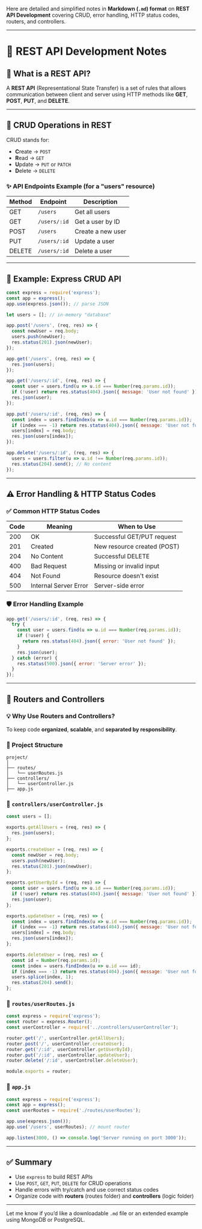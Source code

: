 Here are detailed and simplified notes in **Markdown (`.md`) format** on **REST API Development** covering CRUD, error handling, HTTP status codes, routers, and controllers.

---

# 📘 REST API Development Notes

## 📌 What is a REST API?

A **REST API** (Representational State Transfer) is a set of rules that allows communication between client and server using HTTP methods like **GET**, **POST**, **PUT**, and **DELETE**.

---

## 🧱 CRUD Operations in REST

CRUD stands for:

* **C**reate → `POST`
* **R**ead → `GET`
* **U**pdate → `PUT` or `PATCH`
* **D**elete → `DELETE`

### ✨ API Endpoints Example (for a "users" resource)

| Method | Endpoint     | Description       |
| ------ | ------------ | ----------------- |
| GET    | `/users`     | Get all users     |
| GET    | `/users/:id` | Get a user by ID  |
| POST   | `/users`     | Create a new user |
| PUT    | `/users/:id` | Update a user     |
| DELETE | `/users/:id` | Delete a user     |

---

## 🧪 Example: Express CRUD API

```js
const express = require('express');
const app = express();
app.use(express.json()); // parse JSON

let users = []; // in-memory "database"

app.post('/users', (req, res) => {
  const newUser = req.body;
  users.push(newUser);
  res.status(201).json(newUser);
});

app.get('/users', (req, res) => {
  res.json(users);
});

app.get('/users/:id', (req, res) => {
  const user = users.find(u => u.id === Number(req.params.id));
  if (!user) return res.status(404).json({ message: 'User not found' });
  res.json(user);
});

app.put('/users/:id', (req, res) => {
  const index = users.findIndex(u => u.id === Number(req.params.id));
  if (index === -1) return res.status(404).json({ message: 'User not found' });
  users[index] = req.body;
  res.json(users[index]);
});

app.delete('/users/:id', (req, res) => {
  users = users.filter(u => u.id !== Number(req.params.id));
  res.status(204).send(); // No content
});
```

---

## ⚠️ Error Handling & HTTP Status Codes

### ✅ Common HTTP Status Codes

| Code | Meaning               | When to Use                 |
| ---- | --------------------- | --------------------------- |
| 200  | OK                    | Successful GET/PUT request  |
| 201  | Created               | New resource created (POST) |
| 204  | No Content            | Successful DELETE           |
| 400  | Bad Request           | Missing or invalid input    |
| 404  | Not Found             | Resource doesn't exist      |
| 500  | Internal Server Error | Server-side error           |

### 🛡 Error Handling Example

```js
app.get('/users/:id', (req, res) => {
  try {
    const user = users.find(u => u.id === Number(req.params.id));
    if (!user) {
      return res.status(404).json({ error: 'User not found' });
    }
    res.json(user);
  } catch (error) {
    res.status(500).json({ error: 'Server error' });
  }
});
```

---

## 🧭 Routers and Controllers

### 💡 Why Use Routers and Controllers?

To keep code **organized**, **scalable**, and **separated by responsibility**.

### 📁 Project Structure

```
project/
│
├── routes/
│   └── userRoutes.js
├── controllers/
│   └── userController.js
├── app.js
```

### 📂 `controllers/userController.js`

```js
const users = [];

exports.getAllUsers = (req, res) => {
  res.json(users);
};

exports.createUser = (req, res) => {
  const newUser = req.body;
  users.push(newUser);
  res.status(201).json(newUser);
};

exports.getUserById = (req, res) => {
  const user = users.find(u => u.id === Number(req.params.id));
  if (!user) return res.status(404).json({ message: 'User not found' });
  res.json(user);
};

exports.updateUser = (req, res) => {
  const index = users.findIndex(u => u.id === Number(req.params.id));
  if (index === -1) return res.status(404).json({ message: 'User not found' });
  users[index] = req.body;
  res.json(users[index]);
};

exports.deleteUser = (req, res) => {
  const id = Number(req.params.id);
  const index = users.findIndex(u => u.id === id);
  if (index === -1) return res.status(404).json({ message: 'User not found' });
  users.splice(index, 1);
  res.status(204).send();
};
```

### 📂 `routes/userRoutes.js`

```js
const express = require('express');
const router = express.Router();
const userController = require('../controllers/userController');

router.get('/', userController.getAllUsers);
router.post('/', userController.createUser);
router.get('/:id', userController.getUserById);
router.put('/:id', userController.updateUser);
router.delete('/:id', userController.deleteUser);

module.exports = router;
```

### 📄 `app.js`

```js
const express = require('express');
const app = express();
const userRoutes = require('./routes/userRoutes');

app.use(express.json());
app.use('/users', userRoutes); // mount router

app.listen(3000, () => console.log('Server running on port 3000'));
```

---

## ✅ Summary

* Use `express` to build REST APIs
* Use `POST`, `GET`, `PUT`, `DELETE` for CRUD operations
* Handle errors with try/catch and use correct status codes
* Organize code with **routers** (routes folder) and **controllers** (logic folder)

---

Let me know if you’d like a downloadable `.md` file or an extended example using MongoDB or PostgreSQL.
